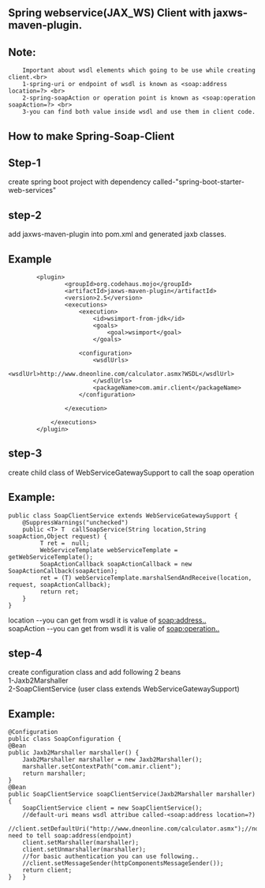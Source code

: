 Spring webservice(JAX_WS) Client with jaxws-maven-plugin.
--------------------------------------------------------
Note:
-----
		Important about wsdl elements which going to be use while creating client.<br>
		1-spring-uri or endpoint of wsdl is known as <soap:address location=?> <br>
		2-spring-soapAction or operation point is known as <soap:operation soapAction=?> <br>
		3-you can find both value inside wsdl and use them in client code.


How to make Spring-Soap-Client
----------------------------
Step-1
-----
create spring boot project with dependency called-"spring-boot-starter-web-services"

step-2
------
add jaxws-maven-plugin into pom.xml and generated jaxb classes.

Example
--------

			<plugin>
					<groupId>org.codehaus.mojo</groupId>
					<artifactId>jaxws-maven-plugin</artifactId>
					<version>2.5</version>
					<executions>
						<execution>
							<id>wsimport-from-jdk</id>
							<goals>
								<goal>wsimport</goal>
							</goals>

						<configuration>
							<wsdlUrls>
								<wsdlUrl>http://www.dneonline.com/calculator.asmx?WSDL</wsdlUrl>
							</wsdlUrls>
							<packageName>com.amir.client</packageName>
						</configuration>

					</execution>

				</executions>
			</plugin>

			
			
step-3
--------

create  child class of WebServiceGatewaySupport to call the soap operation<br>

Example:
-----
	public class SoapClientService extends WebServiceGatewaySupport {	
		@SuppressWarnings("unchecked")
		public <T> T  callSoapService(String location,String soapAction,Object request) {
			 T ret =  null;
			 WebServiceTemplate webServiceTemplate = getWebServiceTemplate();
			 SoapActionCallback soapActionCallback = new SoapActionCallback(soapAction);
			 ret = (T) webServiceTemplate.marshalSendAndReceive(location, request, soapActionCallback);
			 return ret;
		}
	}

location --you can get from wsdl it is value of <soap:address..><br>
soapAction --you can get from wsdl it is valie of <soap:operation..><br>

step-4
--------
create configuration class and add following 2 beans<br>
1-Jaxb2Marshaller<br>
2-SoapClientService (user class extends WebServiceGatewaySupport)<br>

Example:
--------
	@Configuration
	public class SoapConfiguration {
	@Bean
	public Jaxb2Marshaller marshaller() {
		Jaxb2Marshaller marshaller = new Jaxb2Marshaller();
		marshaller.setContextPath("com.amir.client");
		return marshaller;
	}
	@Bean
	public SoapClientService soapClientService(Jaxb2Marshaller marshaller) {
		SoapClientService client = new SoapClientService();
		//default-uri means wsdl attribue called-<soap:address location=?)
		//client.setDefaultUri("http://www.dneonline.com/calculator.asmx");//no need to tell soap:address(endpoint)
		client.setMarshaller(marshaller);
		client.setUnmarshaller(marshaller);
		//for basic authentication you can use following..
		//client.setMessageSender(httpComponentsMessageSender());
		return client;
	}	}

			
